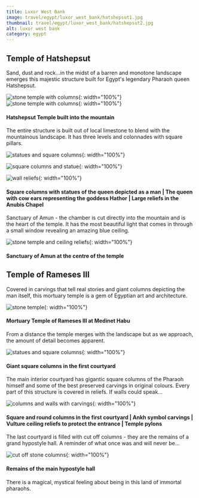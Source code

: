 ```yaml
---
title: Luxor West Bank
image: travel/egypt/luxor_west_bank/hatshepsut1.jpg
thumbnail: travel/egypt/luxor_west_bank/hatshepsut2.jpg
alt: luxor west bank
category: egypt
---
```


## Temple of Hatshepsut

Sand, dust and rock...in the midst of a barren and monotone landscape emerges this majestic structure built for Egypt's legendary Pharaoh queen Hatshepsut.

![stone temple with columns](./assets/img/travel/egypt/luxor_west_bank/hatshepsut2.jpg){: width="100%"}
![stone temple with columns](./assets/img/travel/egypt/luxor_west_bank/hatshepsut3.jpg){: width="100%"}

#### Hatshepsut Temple built into the mountain

The entire structure is built out of local limestone to blend with the mountainous landscape. It has three levels and colonnades with square pillars.

![statues and square columns](./assets/img/travel/egypt/luxor_west_bank/hatshepsut4.jpg){: width="100%"}

![square columns and statue](./assets/img/travel/egypt/luxor_west_bank/hatshepsut5.jpg){: width="100%"}

![wall reliefs](./assets/img/travel/egypt/luxor_west_bank/hatshepsut6.jpg){: width="100%"}

#### Square columns with statues of the queen depicted as a man | The queen with cow ears representing the goddess Hathor | Large reliefs in the Anubis Chapel

Sanctuary of Amun - the chamber is cut directly into the mountain and is the heart of the temple. It has the most beautiful light that comes in through a small window revealing an amazing blue ceiling.

![stone temple and ceiling reliefs](./assets/img/travel/egypt/luxor_west_bank/hatshepsut7.jpg){: width="100%"}

#### Sanctuary of Amun at the centre of the temple

## Temple of Rameses III

Covered in carvings that tell real stories and giant columns depicting the man itself, this mortuary temple is a gem of Egyptian art and architecture.

![stone temple](./assets/img/travel/egypt/luxor_west_bank/rameses1.jpg){: width="100%"}

#### Mortuary Temple of Rameses III at Medinet Habu

From a distance the temple merges with the landscape but as we approach, the amount of detail becomes apparent.

![statues and square columns](./assets/img/travel/egypt/luxor_west_bank/rameses2.jpg){: width="100%"}

#### Giant square columns in the first courtyard

The main interior courtyard has gigantic square columns of the Pharaoh himself and some of the best preserved carvings in original colours. Every part of this structure is covered in reliefs. If walls could speak...

![columns and walls with carvings](./assets/img/travel/egypt/luxor_west_bank/rameses3.jpg){: width="100%"}

#### Square and round columns in the first courtyard | Ankh symbol carvings | Vulture ceiling reliefs to protect the entrance | Temple pylons

The last courtyard is filled with cut off columns - they are the remains of a grand hypostyle hall. A reminder of what once was and will never be...

![cut off stone columns](./assets/img/travel/egypt/luxor_west_bank/rameses4.jpg){: width="100%"}

#### Remains of the main hypostyle hall

 There is a magical, mystical feeling about being in this land of immortal pharaohs.
